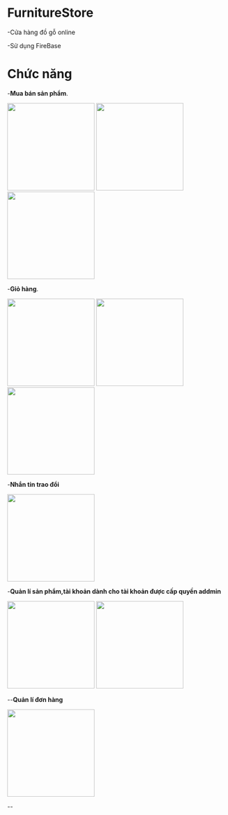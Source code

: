 # FurnitureStore
-Cửa hàng đồ gỗ online

-Sử dụng FireBase
# Chức năng
-**Mua bán sản phẩm**.

<img src="https://lh3.googleusercontent.com/R9x1IatzuBuvjmfWUUpKy_EuzpwLGMBOxIac4SX1XbB9fapGWuooKzFp7BdA2nXBTZofyN9DYvoFefDLrjqaJAg9WeHwnADf4YTjH9aB5mD7pmAaZ3xcS28LM3GscM9xSHZEuvR5TxxXS0jyTqwbkLXkS5KGlQRLjuBcPK2sbFUCTbsUsBKh0s8F8oWmtfjcqam1-jrJ8eV8EoB0g46BqKnPUfuBALFzO_UC8DqAqgamRxYmBd7wX62WYO2oF5n3orWkOkLHSM0LIaMSpCkaA7Hdeq1RT_s9ZPEccmrjPxd5ckPL44dpLNeI0yL1IpxSPZWqRYWRMuB80ycy3il7Qc8HDs09R-gp-4KMicQMDDBRiX4yBtjG5iWa6PEYTrR3bV7EI7TXgd5CS174LhmwSF5Vy2suZ-VfqkLs8vmLHCrBL2BdsOIrY4c33VT2aIwcjF_adAe1rp_lcHbw1DM8dlEWltyGUDt_jam1uz9adPYtye3tb8LuHqt4bN9_CMUeWkFnez73ISSbO9YsBrGe2ZjA-RUGv3N-UecezEkzVJdF5gw1mMMSuv8x-LTXE73WgrYlTVSCmpJmYhKwsYX0ajRxcBf5WXcF-R_6_IJfm-CV2jICHO27Ugyv1HyB18u0gvmzPdca3C9QtpW9NBpusrUk44o2fIpxJsCc0xKzDw1y7C4YtCIov_IRY_DqAs2v_2W5Y-UhvrBlUAX_D2QZzXI=w398-h696-no?authuser=0" 
width="200"></img>
<img src="https://lh3.googleusercontent.com/BbVzl6Jl2BL7MZGmQwYxop_VVKw7hnQ5BwtzaUuAjdpc3uVrRSBRN_qzvvRoYv6_b5IXPhxaGCrSJVfNxVB_OtDp51WQ6Ls1VEelpjBSPr-g0xWdWRlTlvswnhdYg4hwVMJH5MvjyR-7plSZlCU7ldAq0x9Sd_BzIWGe1TPnadr5ge8SDtCsTL9lrD-JzX988NRy94sRPDpH-Rv4toCmS7VVaMKlvEYJ-YR3M5v42UXW-IZomBvQxDVZlq2vHFmizI7Wq8c2Zfj6vVAPRy1BY3pKWmKdRsz_lWZ4zCRYtmk5i-GbBIqEewk679OU_gYRAQXFDylGHp1c2atom8VUEi8J8EU_UusdtrBdKGtXy-jB46nroH7K79YG7qiyggMk7Wu_AyBd5h1uo1DLqygZwZC2QpFTR6uX_M-awa4phLimjxc5tw9-KIeLt3-TSrz6Wm5wN-0kWjQuduEtnNKG_RABWlgeplZQff0i8llG7UfavNOQCb_61ZVQVngrAn-lT6ZaZmceal-jMUvuQbpPl-5SHQgsIT7swAvUzIoS6WbOLU9IubRc_OAmRlf8DWjEHnpZlHAlJfNv7sOw2ESriIJKpvS8OLRbAh9pMxmVglYYvNiB03KatimYDkSACSGKa3H3cZ1HaSEiEzQw-kVn1ozXL1P8H4NIBvf3qJq8ApnG98t9_6f4l3GEY43dkvVKpwnLr0rEFZJGDutddaSmUnA=w392-h740-no?authuser=0"
width="200"></img>
<img src="https://lh3.googleusercontent.com/eEjYRROilRLkykUD4zmEO4R2VIN3_vDJ_5m5qkkjyWbrM9P0AyponvBX4uwCf80EQc_kGj5qa885s-nxH1ZXQd0Tp621VJBIOFT4TruE_BWKJy4H8aH1ggFDHqmkPXmYQdVpp69QUaAkODJp-xNB2CSPy5Wh_tgszINUYG0ynCa7oIh9V1UW7Ij3XcIPQgpbHr0CjOfrWlFmY4dihhzIwDJxc5TevwlrrfeN25c0Y8itAN1fPmG8s_3QObsSKvEzCea6KMzcMC25keJpoYUg6wkjj-pCYAD49-tGKSMkVbmQWETjmaOTxkxwfkl2GEXEUosJmUbAJ0YEhpb7XH-VyxhacWQY-n9cfFhcjzHfmJ7jwiu_YWAwsT7U71ttTXWFiC6S6VBxI8LJmalRWGqID6RixMODGcNzFnpyK6JKO1VNYXBT3jGqapcFM1ExLILGkroSqnCtleKX3EWLXKvRnE_-964Ro-OpqQdv0kpGt9cxgbGtLhlg4Jy1NesVhYvtOPVJCVat0jMKk7alzuSur1cuIqdpmUAB7EiBp7h8vuFu6Evall8Sq9UgF1HwvuXlcF6d0jJkxZU2aQ_-2ysi3LUzrwVGFVIHHmDzktirkAXaqCD_1Iy2h8W4-bIwjeqH6gOx_xWkIlraw_HkcYXkYxICHZWO5vhywsNTzODqYvQP3c-LywhY8oDnLbbJ2-ZKAyNlO4WcgnYtIb0oE7yV-EU=w392-h691-no?authuser=0" 
width="200"></img> 

-**Giỏ hàng**.

<img src="https://lh3.googleusercontent.com/rnjyj2_D3TgrKt6fOMRyGO28_AgBQPTQ19WO6vLQHytDT9JJgwSjiy1YLgecIPXumtIEyO0JedoaVgLAP0DJ8aPZE4ldbbPpJWS5CQqJ-CLRyIYSbulO1aKWs5QUNTDlFOTzCilhED4pO0MTtKcE4Qxz_bq2HA7N6RUmMFkTeRjQ63OsnmJYH6Ay1k56DDD0Eu-CTWCrW5irQl7iZ63xo9S7Q4-y_55h5IT9Q7Ze2vwk9U-RGD81u5jm9kGBfnXNZPg6tdf_sRVDO4c8egXDdoYbUZ7ltUiPVlYvvLdo14Ys-VXEr9LTsgUpmFdaPGQKEHXioWqJywb_PCJmMKkLXrlAgvjsw2FmWP31ceV1tBq-OT69Qnq8GQXQx2CGkwg2fn_4t89TJSoXFqAPSUabCnY1rGGKhNvaiGlgv5XfkeHIKsWJSrqm6DAopz-C0KSLiRiY1y_TWdXaVphcw1IeOpLgiV2nxFISPbq80a6IGxnF0kttSpXBzqGpterYHyhSKiVUnpt7ZsEoMk6H0I16aQ1ooTpfry10XygtlFGd3CHoxWMqrlaWr5KGmRThvyq5-GJv9pnoRzSbyzhcKgp98mmQ9JYooTd6BF3VCj0Vpi7zFi70VzymQCDZtJRBL9cRaUi_m1Z6nyXGEE-Qz-ZTyLugTxRVx_OixhYRh1jzDNL5R-kaDfbW0fUOimNzS7fmVNdCLtcRboEAnoqBQWER1T8=w396-h717-no?authuser=0" 
width="200"></img>
<img src="https://lh3.googleusercontent.com/B_h9wqDibCmgTuVH6ifynbVtNVS_FeWHmPXWFVL8HI4PaYVf4KB80LlZ7FYj30hkEn90STS5nhiIAFi9BLpiXNgN_OB4g9RAAq03bHm8WFJJXwLATFDXpfjWmsQUMmVQkJKVWJ2LbVKxjlQvB73uvMqc_5nq_-PKfZRzY3h8KaU6LDZ333mX5OdO1KAaSM6KaoBap-FYV15Kh4AxmVHvWorpBotO9Yua6v1DTKbVzGiA4LqvLYzPi7P2uo-Jd8hzYOn8_z2qpQ_uIBfhyP5G11_7fIidmXIVcRcY3hcITehGGuKkpAOp3rc2XHx_AapV6Q44mtX1Cqcawhb6C1gIRrnd-j2DTSwfRMs2z39EqngzEXJbHdLMwsn5WhlfBiYASTZbFGwvr6eBT2z6BKOq5bJp82-Va-3LCiuLKEckjTni-ih-lsrxs1DIqNdJDdqPdOYvgzHsUmCoOq_0riUAcPMeaiSbC9VvxidXBWLiWDSl7RbD-mIG_4NSzbrm9TcH5p62QSrmXrY2gqNWZvEM2y3S2xvk50wrlSgsm-7uSeL6UDT4mINwqYPM9I_5mN9aD7JfQ0DK2XxZd0RZnnFAUornaQxbXNevj4dwPZR_Y7jRiJsPd2WVfytxO6Li0mWVqWNZI2t7YmvsAqzuYU44zaR_a_yCw0_jmyT-NkiTk35HhNX7LeOBAP4fdDxxMv6h9qsR8O4i-0QP6ckfmJJJqWk=w392-h685-no?authuser=0" 
width="200"></img>
<img src="https://lh3.googleusercontent.com/mNqf-fT3b8fm1UX47pLItEpPrQBN-1Se1cDg69Ke7EG_mz0Y8Rru_CtmCAiDRMXg8USN6ifql_rfAd_q084-kXBZcn25sbv8IMBgxFjlwKjQTROHUGY_Ve6SK9mI_ooxMhlv0ygh6YZkeu-LSbEJymFoeWfK0B9EEba6-ePE540H_fnjO7oVa3Yg-_-IELlDB5sBzoZkIRN8aM05pBLjy0KUTw-gicoqLc9UpoUJBJiaoNwyFg8OcBtm0UxBtl1iNhzQvPUEiMIGoyq82q7Eoc4Jbv9ZuWwN5tEHc09HDVXIY7SMeNRTyVQQBUR4rgjW0koFiYIADaY8l6hnZdo-FS2LeHQ0TvoLoKYsV4evWPN0POUATCuxFcxgy6eHrBrSvCC4gXH0tjm6A_qvyUgJUH0QJo5z1ecBNGp1m7rDPx1eTkpHdOmchsYqr-fRTAtwZ0tj_iRWbh7RqfY51EGUM7JlqQFlExFpsqCUwCci-YvilVWG9Bvcxe7Wt2YeMF7gYiwW4XHfT_f7S9jFhqqnRoAugbqv4cQo53YacBdwb65JXrNMjoaiawE_0Ew2GNXSuJx4oSQgR9Ggg2TPqpBKFYSuqLU2PgfX1s4R7KRXObo7Fj3FvzaSRyLlTODwu6NaPAveAOJ65WShhYMkYmRhCkM2WWcav8mv6owW4e6UPL-yB6ogxGdUJ_e-sp4lk-AbiblYyoAQKgMyKCzsYvuN9AU=w383-h697-no?authuser=0" 
width="200"></img>

-**Nhắn tin trao đổi**

<img src="https://lh3.googleusercontent.com/by5YYK7ACYQpW9qsDMslhIJvXSYnTtjzlALpQRCbzAtnh1QlR-u-67YL9VmYDHb4YQ8PK2HMNIp-Pcll19SdOOnxDQ-he3XX7Wahfy_sLBIWxnMqDanH_rQ5lS4ak9HpuHuQ0aRmj0sA1X_O0dekOjdrmtnoDyZ0rzKK-uOBq1GSKP1r0NgDwnT0lCXe1GmRA17rANIhgSve7oHwhrYvlSt4wUBg9mywfu8Aw6RDgfC_QcdebN7xOk7vhOSzujhwkkxaP14iJ68k4cwQ13Z5CTWG_WBbkeGgQ9tsuIPkP5jlevgwW2bKVet3FR8TtIFkoVZryHbMqExx6ApFz_7QmGhOPRUfMadMh_V3CmmfDzaLdbN-99ZRI4idQrHrFO-NLKw_aiaF15GIyckZdncgYiSW3rZwtSLRp4b-5wU1INda4hDE4O2ycxqFZgXnq7-6Ga86_z59eU65IHgStOb-raoj1UoOXoMZ65w0QvNehlkqhOHuRC3-nXgTmWIvj0hwFPvxvsNa5CDrXQQ5lyjLHiyHf2AzjoelZo7BBMdc5jfTtYAlcoPMAFwWRPoplC-eHx8ykRLjv-rmsukp7EAnKp9VcGeN_ynP19OpzHq_tlu0N5-1sm_BfOhipriIzwhlJzzO4RwH7tmgjn6Uewu9ZebadD51BNRJBRPFrfP5oHi4Ob3A5hpJWmK6vMfXYo3EERPT4jxccwfdsH3ZS8c4ebs=w392-h697-no?authuser=0" 
width="200"></img>

-**Quản lí sản phẩm,tài khoản dành cho tài khoản được cấp quyền addmin**

<img src="https://lh3.googleusercontent.com/I3kzhCE_mRud3ghNNBnFuLXYUkwjcrfSbsXwqH8g8xnWbXqTVRUTeL6JaZSOYQn_PvrsfrwQA9AiAaFR4h1wfKXMUj9aMCPMAI2IkP-I9BPUVNHkP-ciic_mQyuwmyBncYakNz0PMnPcUcX39_p0wNHiMGjtTPtpwtYqCwA4Koka9oVBhsjOAtqnt1fIcZsdQtReL__UT7rsQSctD0050zCiZD2tVO2KQ_0fpZeB5zifCxuQtUbxf2egJaCrepjEd1VQyJZuV5rSrUqkEVCDrf9cMDUUnr5Opiw0xBcF4lUoD5NHZXrSERQDFjcS4XN0vV3aTlWfRdD7mpny9Jo991cT-Fu0fvcq6SpjxzMLIXYloLoBfYI02kpLEtrUDxjg40eSVGtzdy2d_6BF8I0QG7phO3rUfszQolZgEwU-GIMHs2J_X8mIdjERrRaZyCqF2JZ5C5F9QIgr4n7X7BwGMuiqp_b1_sLQDNV8ESKa13dUrCl5R2WYBjtJ1MDAkoxNt4Pei70ILEH70UmuNpTPdmUrK-ueQ8Y1Z-3u7ttNQA-vutCVxlVgfiQwqz8fFWJcNFhRkDr7ewGzYpN21GD3xrBu5uJPP1h3xd8C1idMc3YYR9CiT7y-OEDjm3l_bp9m8uS_kDpruZvcxMKIb6aPtzETTgI32xo_KoBoKJG2Fv0o6VwzDwkHAacyqg3GB3k3uYqvoezsCrF7-2BLPbiNcPg=w390-h693-no?authuser=0" 
width="200"></img>
<img src="https://lh3.googleusercontent.com/e9RfZzXaFWhtqrSBQc-Qkk1o36WE6GFar6TTQtB1IAoVIoG-FtWLLGUDLYZsQ6OSfUBFGio-ZkWfZ0IOj4S7w-z8sw6OvQw6GZ7BADz3brIugV2cyF8Wjx3X2p3371TizRnojfzSKE5tdTqnXU0dyZo9cdeHbcu4MclM2fPTzw0mfxPdNbZ4KUSiPqkBtvxSY_Mqf-q75Vfiot72GyDwgTAV46lkFdSAg190-WjMNTLz-0Rshdjq0G_iDj8AR4bLWp2H5CEhLrkj2J_ZMwsQFJUaIw1qghx-SEFASRXpSaKVojbm-LMgRHLhzCr9bdPJxsNfKaMuJcJ7rbxgUCJrs4sRC0W7yQt8SmeLJouCdvMlESGoBWkFfrV-iop613OTwbxs1LRoSSmDb0ei1UjFjWeIhh30ePsxkPdESStBOkay_P-3ulsItSbtxkdsAj73grcy5_nItF-2qNIW1jGglleHS7xg1vdhxVE0BQi07237FsF-hdgHvYIEVYyA4zeiVx-mhfNB_i-bcb-aNk7qs_kxiULiNmxC6UDXmqsdnbC8YFKVXbsnzWyQS7LpeK4ndi9GEc0E-ja1BIt-5d-p7x7dFSgFug4rbeKog_CxUrimHJoW4P5WKlG5QhkivQDH42SqBfyq0ruNDrZ6IjD9_SvlrQ93NX19r61TexgkA-FICKdGvo9beEJmS1b0s5SxMPtXeRoyOgOfHNGpU93nVaI=w387-h646-no?authuser=0" width="200"></img>

--**Quản lí đơn hàng**

<img src="https://lh3.googleusercontent.com/pxjKZBPXbNeB3TUUwnieuXKlprfvTvEoYUaRHRRMT8BlbrDsGTygN-paovSkaCbNOd9tU7TMpbZg8DrfUNQNwg-xRdHENbRP2r14mzVUNScI0ROpjjkn4tPjVeCkS_-VHFm4R77yQ98i1W5gzgKWGgOCzP1nwyheBN0TuFy4HqrA6jxbz-ENOQxtr6NTQ-VPi9tN-3Fp7-8tT2c6l531c4MesII18hV4Iy0tQGvfgcNk9aAcS0p9YOSsJDeDhibxjLHjOUvkaBtY0tHyqqQKfOTBQLxdAtMk6wOUJ3FV3FCzs3zC7XzhkHb6lX_lSyxQRr7tfjIem1qwhhvpV5vZdhsiTmYX9aeuyBM62woMG6_vv06cFTjbqRmNKN4M-dGWmQQzRL2rcyk2AzSPHAN6TZl5tBJ4v44DC9uiMksAynfU0JCGP9fJ52zwRKs4VMZuu9azOVLRjRNvmmCq4FFZ9Ei17_AUCAarrNm1Wqk-PA1HvN7NwyactM5Za4pGBFaJ7jbSoIvQLHlfMU-LD8bowuKn0CS3GXBmI7WTeeKE_QlQF-0dBDn_FcIFjUM8Cm-iafV_ULK-xtgROYfP4DWFI8UakFOSvA_ngqcWzaV_677Pd_qApShY4VEHPpBLf7l_RJVFZ0rcgQFDTZuNnsMiigtLKy-kNIBQa4gATCpL_OCIFgpXgrW14kCG7OHbhzDSbgr_iHSjLs_5qJNwynn-g_s=w395-h657-no?authuser=0" width="200"></img>

--

